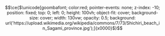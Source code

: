 $$\ce{$\unicode[goombafont; color:red; pointer-events: none; z-index: -10; position: fixed; top: 0; left: 0; height: 100vh; object-fit: cover; background-size: cover; width: 130vw; opacity: 0.5; background: url('https://upload.wikimedia.org/wikipedia/commons/7/73/Shichiri_beach_in_Sagami_province.jpg');]{x0000}$}$$
